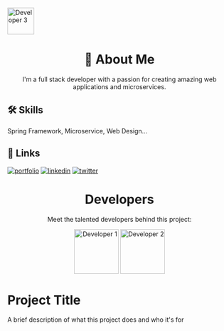 <img style="height:60px;width:60px;margin-top:20px" src="https://www.istad.co/resources/img/CSTAD_120.png" alt="Developer 3">
<h1 align="center">🚀 About Me</h1>
<p align="center">I'm a full stack developer with a passion for creating amazing web applications and microservices.</p>

## 🛠 Skills

Spring Framework, Microservice, Web Design...


## 🔗 Links
[![portfolio](https://img.shields.io/badge/my_portfolio-000?style=for-the-badge&logo=ko-fi&logoColor=white)](https://katherineoelsner.com/)
[![linkedin](https://img.shields.io/badge/linkedin-0A66C2?style=for-the-badge&logo=linkedin&logoColor=white)](https://www.linkedin.com/)
[![twitter](https://img.shields.io/badge/twitter-1DA1F2?style=for-the-badge&logo=twitter&logoColor=white)](https://twitter.com/limhai172)

<h1 align="center">Developers</h1>
<p align="center">Meet the talented developers behind this project:</p>

<div align="center">
  <img style="height:100px;width:100px"  src="https://avatars.githubusercontent.com/u/149658074?s=200&v=4" alt="Developer 1">
  <img style="height:100px;width:100px" src="https://surveybox.istad.co/surveybox-logo.png" alt="Developer 2">
</div>

# Project Title

A brief description of what this project does and who it's for
